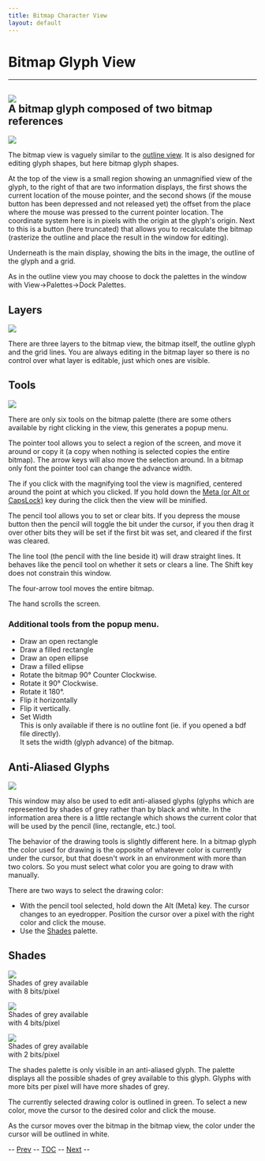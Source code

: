 ```yaml
---
title: Bitmap Character View
layout: default
---
```



Bitmap Glyph View
=================

  ---------------------------------------------------
  ![](img/BitmapReference.png)\
   A bitmap glyph composed of two bitmap references
  ---------------------------------------------------

![](img/BitmapView.png)

The bitmap view is vaguely similar to the [outline view](charview.html).
It is also designed for editing glyph shapes, but here bitmap glyph
shapes.

At the top of the view is a small region showing an unmagnified view of
the glyph, to the right of that are two information displays, the first
shows the current location of the mouse pointer, and the second shows
(if the mouse button has been depressed and not released yet) the offset
from the place where the mouse was pressed to the current pointer
location. The coordinate system here is in pixels with the origin at the
glyph's origin. Next to this is a button (here truncated) that allows
you to recalculate the bitmap (rasterize the outline and place the
result in the window for editing).

Underneath is the main display, showing the bits in the image, the
outline of the glyph and a grid.

As in the outline view you may choose to dock the palettes in the window
with View-\>Palettes-\>Dock Palettes.

Layers
------

![](img/bvlayers.png)

There are three layers to the bitmap view, the bitmap itself, the
outline glyph and the grid lines. You are always editing in the bitmap
layer so there is no control over what layer is editable, just which
ones are visible.

Tools
-----

![](img/bvtools.png)

There are only six tools on the bitmap palette (there are some others
available by right clicking in the view, this generates a popup menu.

The pointer tool allows you to select a region of the screen, and move
it around or copy it (a copy when nothing is selected copies the entire
bitmap). The arrow keys will also move the selection around. In a bitmap
only font the pointer tool can change the advance width.

The if you click with the magnifying tool the view is magnified,
centered around the point at which you clicked. If you hold down the
[Meta (or Alt or CapsLock)](charview.html#alt-meta-capslock) key during
the click then the view will be minified.

The pencil tool allows you to set or clear bits. If you depress the
mouse button then the pencil will toggle the bit under the cursor, if
you then drag it over other bits they will be set if the first bit was
set, and cleared if the first was cleared.

The line tool (the pencil with the line beside it) will draw straight
lines. It behaves like the pencil tool on whether it sets or clears a
line. The Shift key does not constrain this window.

The four-arrow tool moves the entire bitmap.

The hand scrolls the screen.

### Additional tools from the popup menu.

-   Draw an open rectangle
-   Draw a filled rectangle
-   Draw an open ellipse
-   Draw a filled ellipse
-   Rotate the bitmap 90° Counter Clockwise.
-   Rotate it 90° Clockwise.
-   Rotate it 180°.
-   Flip it horizontally
-   Flip it vertically.
-   Set Width\
     This is only available if there is no outline font (ie. if you
    opened a bdf file directly).\
     It sets the width (glyph advance) of the bitmap.

Anti-Aliased Glyphs
-------------------

![](img/greymapedit.png)

This window may also be used to edit anti-aliased
glyphs (glyphs which are represented by shades of grey rather than by
black and white. In the information area there is a little rectangle
which shows the current color that will be used by the pencil (line,
rectangle, etc.) tool.

The behavior of the drawing tools is slightly different here. In a
bitmap glyph the color used for drawing is the opposite of whatever
color is currently under the cursor, but that doesn't work in an
environment with more than two colors. So you must select what color you
are going to draw with manually.

There are two ways to select the drawing color:

-   With the pencil tool selected, hold down the Alt (Meta) key. The
    cursor changes to an eyedropper. Position the cursor over a pixel
    with the right color and click the mouse.
-   Use the [Shades](#Shades) palette.


Shades
------

![](img/Shades.png)\
 Shades of grey available\
 with 8 bits/pixel

![](img/Shades4.png)\
 Shades of grey available\
 with 4 bits/pixel

![](img/Shades2.png)\
 Shades of grey available\
 with 2 bits/pixel

The shades palette is only visible in an anti-aliased glyph. The palette
displays all the possible shades of grey available to this glyph. Glyphs
with more bits per pixel will have more shades of grey.

The currently selected drawing color is outlined in green. To select a
new color, move the cursor to the desired color and click the mouse.

As the cursor moves over the bitmap in the bitmap view, the color under
the cursor will be outlined in white.

-- [Prev](charview.html) -- [TOC](overview.html) --
[Next](metricsview.html) --
